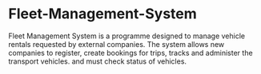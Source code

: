 # Fleet-Management-System
Fleet Management System is a programme designed to manage vehicle rentals requested by external companies. The system allows new companies to register, create bookings for trips, tracks and administer the transport vehicles. and must check status of vehicles.
